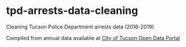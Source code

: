 # tpd-arrests-data-cleaning

Cleaning Tucson Police Department arrests data (2016-2019)

Compiled from annual data available at [City of Tucson Open Data Portal](http://gisdata.tucsonaz.gov/)
